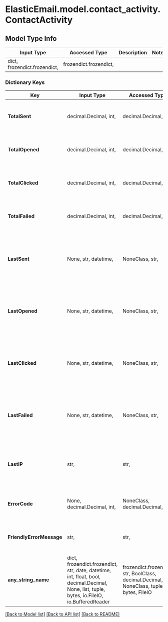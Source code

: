 # ElasticEmail.model.contact_activity.ContactActivity

## Model Type Info
Input Type | Accessed Type | Description | Notes
------------ | ------------- | ------------- | -------------
dict, frozendict.frozendict,  | frozendict.frozendict,  |  | 

### Dictionary Keys
Key | Input Type | Accessed Type | Description | Notes
------------ | ------------- | ------------- | ------------- | -------------
**TotalSent** | decimal.Decimal, int,  | decimal.Decimal,  | Total emails sent. | [optional] value must be a 32 bit integer
**TotalOpened** | decimal.Decimal, int,  | decimal.Decimal,  | Total emails opened. | [optional] value must be a 32 bit integer
**TotalClicked** | decimal.Decimal, int,  | decimal.Decimal,  | Total emails clicked | [optional] value must be a 32 bit integer
**TotalFailed** | decimal.Decimal, int,  | decimal.Decimal,  | Total emails failed. | [optional] value must be a 32 bit integer
**LastSent** | None, str, datetime,  | NoneClass, str,  | Last date when an email was sent to this contact | [optional] value must conform to RFC-3339 date-time
**LastOpened** | None, str, datetime,  | NoneClass, str,  | Date this contact last opened an email | [optional] value must conform to RFC-3339 date-time
**LastClicked** | None, str, datetime,  | NoneClass, str,  | Date this contact last clicked an email | [optional] value must conform to RFC-3339 date-time
**LastFailed** | None, str, datetime,  | NoneClass, str,  | Last date when an email sent to this contact bounced | [optional] value must conform to RFC-3339 date-time
**LastIP** | str,  | str,  | IP from which this contact opened or clicked their email last time | [optional] 
**ErrorCode** | None, decimal.Decimal, int,  | NoneClass, decimal.Decimal,  | Last RFC Error code if any occurred | [optional] value must be a 32 bit integer
**FriendlyErrorMessage** | str,  | str,  | Last RFC error message if any occurred | [optional] 
**any_string_name** | dict, frozendict.frozendict, str, date, datetime, int, float, bool, decimal.Decimal, None, list, tuple, bytes, io.FileIO, io.BufferedReader | frozendict.frozendict, str, BoolClass, decimal.Decimal, NoneClass, tuple, bytes, FileIO | any string name can be used but the value must be the correct type | [optional]

[[Back to Model list]](../../README.md#documentation-for-models) [[Back to API list]](../../README.md#documentation-for-api-endpoints) [[Back to README]](../../README.md)

